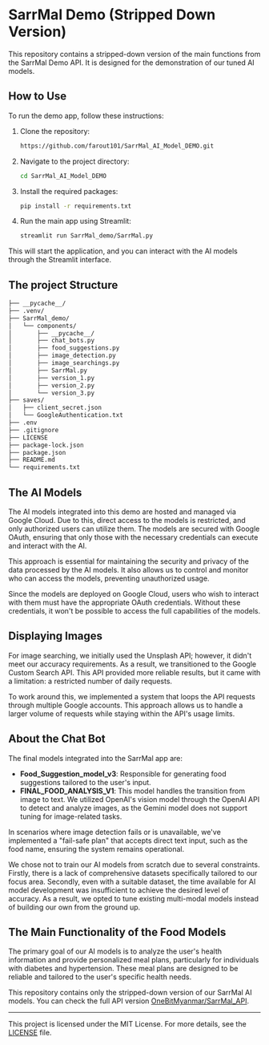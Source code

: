 # SarrMal Demo (Stripped Down Version)

This repository contains a stripped-down version of the main functions from the SarrMal Demo API. It is designed for the demonstration of our tuned AI models.

## How to Use

To run the demo app, follow these instructions:

1. Clone the repository:
    ```bash
    https://github.com/farout101/SarrMal_AI_Model_DEMO.git
    ```
2. Navigate to the project directory:
    ```bash
    cd SarrMal_AI_Model_DEMO
    ```
3. Install the required packages:
    ```bash
    pip install -r requirements.txt
    ```
4. Run the main app using Streamlit:
    ```bash
    streamlit run SarrMal_demo/SarrMal.py
    ```

This will start the application, and you can interact with the AI models through the Streamlit interface.

## The project Structure

```bash
├── __pycache__/
├── .venv/
├── SarrMal_demo/
│   └── components/
│       ├── __pycache__/
│       ├── chat_bots.py
│       ├── food_suggestions.py
│       ├── image_detection.py
│       ├── image_searchings.py
│       ├── SarrMal.py
│       ├── version_1.py
│       ├── version_2.py
│       └── version_3.py
├── saves/
│   ├── client_secret.json
│   └── GoogleAuthentication.txt
├── .env
├── .gitignore
├── LICENSE
├── package-lock.json
├── package.json
├── README.md
└── requirements.txt
```

## The AI Models

The AI models integrated into this demo are hosted and managed via Google Cloud. Due to this, direct access to the models is restricted, and only authorized users can utilize them. The models are secured with Google OAuth, ensuring that only those with the necessary credentials can execute and interact with the AI.

This approach is essential for maintaining the security and privacy of the data processed by the AI models. It also allows us to control and monitor who can access the models, preventing unauthorized usage.

Since the models are deployed on Google Cloud, users who wish to interact with them must have the appropriate OAuth credentials. Without these credentials, it won't be possible to access the full capabilities of the models.

## Displaying Images

For image searching, we initially used the Unsplash API; however, it didn't meet our accuracy requirements. As a result, we transitioned to the Google Custom Search API. This API provided more reliable results, but it came with a limitation: a restricted number of daily requests.

To work around this, we implemented a system that loops the API requests through multiple Google accounts. This approach allows us to handle a larger volume of requests while staying within the API's usage limits.

## About the Chat Bot

The final models integrated into the SarrMal app are:

- **Food_Suggestion_model_v3**: Responsible for generating food suggestions tailored to the user's input.
- **FINAL_FOOD_ANALYSIS_V1**: This model handles the transition from image to text. We utilized OpenAI's vision model through the OpenAI API to detect and analyze images, as the Gemini model does not support tuning for image-related tasks.

In scenarios where image detection fails or is unavailable, we've implemented a "fail-safe plan" that accepts direct text input, such as the food name, ensuring the system remains operational.

We chose not to train our AI models from scratch due to several constraints. Firstly, there is a lack of comprehensive datasets specifically tailored to our focus area. Secondly, even with a suitable dataset, the time available for AI model development was insufficient to achieve the desired level of accuracy. As a result, we opted to tune existing multi-modal models instead of building our own from the ground up.

## The Main Functionality of the Food Models

The primary goal of our AI models is to analyze the user's health information and provide personalized meal plans, particularly for individuals with diabetes and hypertension. These meal plans are designed to be reliable and tailored to the user's specific health needs.

This repository contains only the stripped-down version of our SarrMal AI models. You can check the full API version [OneBitMyanmar/SarrMal_API](https://github.com/One-Bit-Myanmar/api-for-sarrmal-app).

---

This project is licensed under the MIT License. For more details, see the [LICENSE](LICENSE) file.
